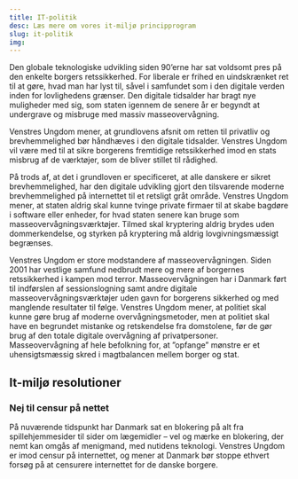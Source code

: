 ```yaml
---
title: IT-politik
desc: Læs mere om vores it-miljø principprogram
slug: it-politik
img: 
---
```


Den globale teknologiske udvikling siden 90’erne har sat voldsomt pres på den enkelte borgers retssikkerhed. For liberale er frihed en uindskrænket ret til at gøre, hvad man har lyst til, såvel i samfundet som i den digitale verden inden for lovlighedens grænser. Den digitale tidsalder har bragt nye muligheder med sig, som staten igennem de senere år er begyndt at undergrave og misbruge med massiv masseovervågning.

Venstres Ungdom mener, at grundlovens afsnit om retten til privatliv og brevhemmelighed bør håndhæves i den digitale tidsalder. Venstres Ungdom vil være med til at sikre borgerens fremtidige retssikkerhed imod en stats misbrug af de værktøjer, som de bliver stillet til rådighed.

På trods af, at det i grundloven er specificeret, at alle danskere er sikret brevhemmelighed, har den digitale udvikling gjort den tilsvarende moderne brevhemmelighed på internettet til et retsligt gråt område. Venstres Ungdom mener, at staten aldrig skal kunne tvinge private firmaer til at skabe bagdøre i software eller enheder, for hvad staten senere kan bruge som masseovervågningsværktøjer. Tilmed skal kryptering aldrig brydes uden dommerkendelse, og styrken på kryptering må aldrig lovgivningsmæssigt begrænses.

Venstres Ungdom er store modstandere af masseovervågningen. Siden 2001 har vestlige samfund nedbrudt mere og mere af borgernes retssikkerhed i kampen mod terror. Masseovervågningen har i Danmark ført til indførslen af sessionslogning samt andre digitale masseovervågningsværktøjer uden gavn for borgerens sikkerhed og med manglende resultater til følge. Venstres Ungdom mener, at politiet skal kunne gøre brug af moderne overvågningsmetoder, men at politiet skal have en begrundet mistanke og retskendelse fra domstolene, før de gør brug af den totale digitale overvågning af privatpersoner. Masseovervågning af hele befolkning for, at ”opfange” mønstre er et uhensigtsmæssig skred i magtbalancen mellem borger og stat.

## It-miljø resolutioner

### Nej til censur på nettet

På nuværende tidspunkt har Danmark sat en blokering på alt fra spillehjemmesider til sider om lægemidler – vel og mærke en blokering, der nemt kan omgås af menigmand, med nutidens teknologi. Venstres Ungdom er imod censur på internettet, og mener at Danmark bør stoppe ethvert forsøg på at censurere internettet for de danske borgere.

